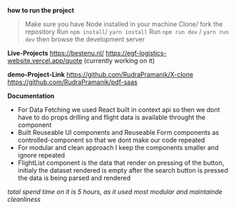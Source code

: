 

**how to run the project**
>Make sure you have Node installed in your machine
>Clone/ fork the repository
>Run `npm install`/ `yarn install`
>Run `npm run dev` / `yarn run dev`
then browse the development server

**Live-Projects**
https://bestenu.nl/
https://egf-logistics-website.vercel.app/quote
(currently working on it)

**demo-Project-Link**
https://github.com/RudraPramanik/X-clone
https://github.com/RudraPramanik/pdf-saas

**Documentation**
- For Data Fetching we used React built in context api so then we dont have to do
  props drilling and flight data is available throught the component
- Built Reuseable UI components and Reuseable Form components as controlled-component so that
  we dont make our code repeated
- For modular and clean approach I keep the components smaller and ignore repeated
- FlightList component is the data that render on pressing of the button, initialy the
  dataset rendered is empty after the search button is pressed the data is being parsed and rendered


*total spend time on it is 5 hours, as it used most modular and maintainde cleanliness*